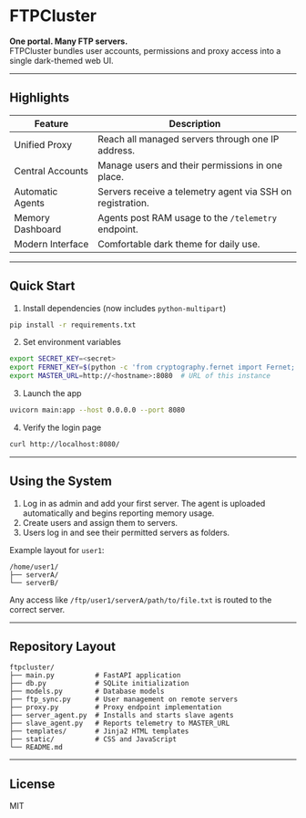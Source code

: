 # FTPCluster

**One portal. Many FTP servers.**  
FTPCluster bundles user accounts, permissions and proxy access into a single dark-themed web UI.

---

## Highlights

| Feature            | Description                                                           |
|--------------------|-----------------------------------------------------------------------|
| Unified Proxy      | Reach all managed servers through one IP address.                     |
| Central Accounts   | Manage users and their permissions in one place.                      |
| Automatic Agents   | Servers receive a telemetry agent via SSH on registration.            |
| Memory Dashboard   | Agents post RAM usage to the `/telemetry` endpoint.                   |
| Modern Interface   | Comfortable dark theme for daily use.                                 |

---

## Quick Start

1. Install dependencies (now includes `python-multipart`)
```bash
pip install -r requirements.txt
```
2. Set environment variables
```bash
export SECRET_KEY=<secret>
export FERNET_KEY=$(python -c 'from cryptography.fernet import Fernet; print(Fernet.generate_key().decode())')
export MASTER_URL=http://<hostname>:8080  # URL of this instance
```
3. Launch the app
```bash
uvicorn main:app --host 0.0.0.0 --port 8080
```
4. Verify the login page
```bash
curl http://localhost:8080/
```

---

## Using the System

1. Log in as admin and add your first server. The agent is uploaded automatically and begins reporting memory usage.
2. Create users and assign them to servers.
3. Users log in and see their permitted servers as folders.

Example layout for `user1`:
```
/home/user1/
├── serverA/
└── serverB/
```
Any access like `/ftp/user1/serverA/path/to/file.txt` is routed to the correct server.

---

## Repository Layout
```text
ftpcluster/
├── main.py          # FastAPI application
├── db.py            # SQLite initialization
├── models.py        # Database models
├── ftp_sync.py      # User management on remote servers
├── proxy.py         # Proxy endpoint implementation
├── server_agent.py  # Installs and starts slave agents
├── slave_agent.py   # Reports telemetry to MASTER_URL
├── templates/       # Jinja2 HTML templates
├── static/          # CSS and JavaScript
└── README.md
```

---

## License

MIT
